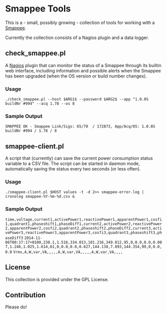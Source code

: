 Smappee Tools
=============

This is a - small, possibly growing - collection of tools for working with a [Smappee](http://smappee.com/).

Currently the collection consists of a Nagios plugin and a data logger.

## check_smappee.pl

A [Nagios](http://www.nagios.org/) plugin that can monitor the status of a Smappee through its builtin web interface, including information and possible alerts when the Smappee has been upgraded (when the OS version or build number changes).

### Usage

`./check_smappee.pl --host $ARG1$ --password $ARG2$ --app "1.0.0S buildNr #994" --acq 1.78 --os 8`

### Sample Output

`SMAPPEE OK - Smappee Link/Sigs: 65/70  / 172873, App/Acq/OS: 1.0.0S buildNr #994 / 1.78 / 8`

## smappee-client.pl

A script that (currently) can save the current power consumption status variable to a CSV file. The script can be started in daemon mode, automatically saving the status every two seconds (or less often).

### Usage

`./smappee-client.pl $HOST values -t -d 2>> smappee-error.log | cronolog smappee-%Y-%m-%d.csv &`

### Sample Output

`time,voltage,current1,activePower1,reactivePower1,apparentPower1,cosfi1,quadrant1,phaseshift1,phaseDiff1,current2,activePower2,reactivePower2,apparentPower2,cosfi2,quadrant2,phaseshift2,phaseDiff2,current3,activePower3,reactivePower3,apparentPower3,cosfi3,quadrant3,phaseshift3,phaseDiff3`
`2014-11-06T00:17:17+0100,230.1,1.516,334.013,101.216,349.012,95,0,0.0,0.0,0.007,1.246,1.025,1.614,61,0,0.0,0.0,0.627,144.138,7.893,144.354,99,0,0.0,0.0`
`Vrms,A,W,var,VA,,,,,A,W,var,VA,,,,,A,W,var,VA,,,,`

## License

This collection is provided under the GPL License.

## Contribution

Please do!
